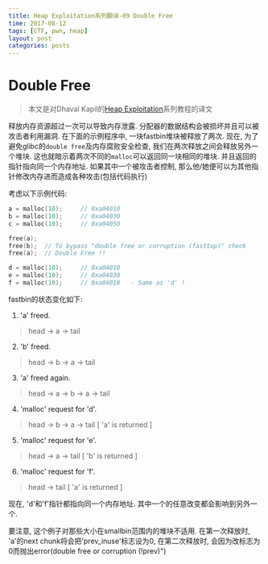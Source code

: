 ```yaml
---
title: Heap Exploitation系列翻译-09 Double Free
time: 2017-08-12
tags: [CTF, pwn, heap]
layout: post
categories: posts
---
```


# Double Free

> 本文是对Dhaval Kapil的[Heap Exploitation](https://heap-exploitation.dhavalkapil.com/)系列教程的译文

释放内存资源超过一次可以导致内存泄露. 分配器的数据结构会被损坏并且可以被攻击者利用漏洞. 在下面的示例程序中, 一块fastbin堆块被释放了两次. 现在, 为了避免glibc的`double free`及内存腐败安全检查, 我们在两次释放之间会释放另外一个堆块. 这也就暗示着两次不同的`malloc`可以返回同一块相同的堆块. 并且返回的指针指向同一个内存地址. 如果其中一个被攻击者控制, 那么他/她便可以为其他指针修改内存进而造成各种攻击(包括代码执行)

考虑以下示例代码:

```c
a = malloc(10);     // 0xa04010
b = malloc(10);     // 0xa04030
c = malloc(10);     // 0xa04050

free(a);
free(b);  // To bypass "double free or corruption (fasttop)" check
free(a);  // Double Free !!

d = malloc(10);     // 0xa04010
e = malloc(10);     // 0xa04030
f = malloc(10);     // 0xa04010   - Same as 'd' !
```

fastbin的状态变化如下:

1. 'a' freed.
  > head -> a -> tail
2. 'b' freed.
  > head -> b -> a -> tail
3. 'a' freed again.
  > head -> a -> b -> a -> tail
4. 'malloc' request for 'd'.
  > head -> b -> a -> tail      [ 'a' is returned ]
5. 'malloc' request for 'e'.
  > head -> a -> tail           [ 'b' is returned ]
6. 'malloc' request for 'f'.
  > head -> tail                [ 'a' is returned ]

现在, 'd'和'f'指针都指向同一个内存地址. 其中一个的任意改变都会影响到另外一个.

要注意, 这个例子对那些大小在smallbin范围内的堆块不适用. 在第一次释放时, 'a'的next chunk将会把'prev_inuse'标志设为0, 在第二次释放时, 会因为改标志为0而抛出error(double free or corruption (!prev)")
